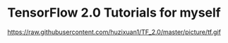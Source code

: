 # TensorFlow 2.0 Tutorials for myself
https://raw.githubusercontent.com/huzixuan1/TF_2.0/master/picture/tf.gif
